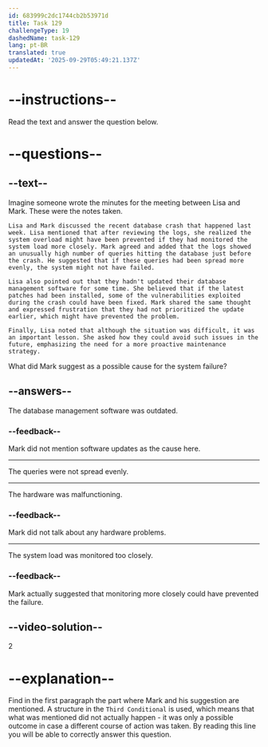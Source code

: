 ```yaml
---
id: 683999c2dc1744cb2b53971d
title: Task 129
challengeType: 19
dashedName: task-129
lang: pt-BR
translated: true
updatedAt: '2025-09-29T05:49:21.137Z'
---
```


<!-- READING -->

# --instructions--

Read the text and answer the question below.

# --questions--

## --text--

Imagine someone wrote the minutes for the meeting between Lisa and Mark. These were the notes taken.

`Lisa and Mark discussed the recent database crash that happened last week. Lisa mentioned that after reviewing the logs, she realized the system overload might have been prevented if they had monitored the system load more closely. Mark agreed and added that the logs showed an unusually high number of queries hitting the database just before the crash. He suggested that if these queries had been spread more evenly, the system might not have failed.`

`Lisa also pointed out that they hadn't updated their database management software for some time. She believed that if the latest patches had been installed, some of the vulnerabilities exploited during the crash could have been fixed. Mark shared the same thought and expressed frustration that they had not prioritized the update earlier, which might have prevented the problem.`

`Finally, Lisa noted that although the situation was difficult, it was an important lesson. She asked how they could avoid such issues in the future, emphasizing the need for a more proactive maintenance strategy.`

What did Mark suggest as a possible cause for the system failure?

## --answers--

The database management software was outdated.

### --feedback--

Mark did not mention software updates as the cause here.

---

The queries were not spread evenly.

---

The hardware was malfunctioning.

### --feedback--

Mark did not talk about any hardware problems.

---

The system load was monitored too closely.

### --feedback--

Mark actually suggested that monitoring more closely could have prevented the failure.

## --video-solution--

2

# --explanation--

Find in the first paragraph the part where Mark and his suggestion are mentioned. A structure in the `Third Conditional` is used, which means that what was mentioned did not actually happen - it was only a possible outcome in case a different course of action was taken. By reading this line you will be able to correctly answer this question.
